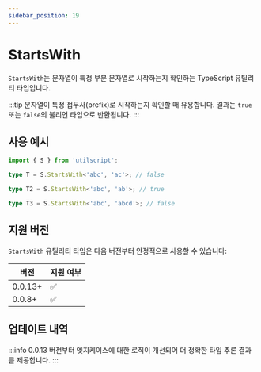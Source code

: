 ```yaml
---
sidebar_position: 19
---
```


# StartsWith

`StartsWith`는 문자열이 특정 부분 문자열로 시작하는지 확인하는 TypeScript 유틸리티 타입입니다.

:::tip
문자열이 특정 접두사(prefix)로 시작하는지 확인할 때 유용합니다. 결과는 `true` 또는 `false`의 불리언 타입으로 반환됩니다.
:::

## 사용 예시

```ts
import { S } from 'utilscript';

type T = S.StartsWith<'abc', 'ac'>; // false

type T2 = S.StartsWith<'abc', 'ab'>; // true

type T3 = S.StartsWith<'abc', 'abcd'>; // false
```

## 지원 버전

`StartsWith` 유틸리티 타입은 다음 버전부터 안정적으로 사용할 수 있습니다:

| 버전    | 지원 여부 |
| ------- | --------- |
| 0.0.13+ | ✅        |
| 0.0.8+  | ✅        |

## 업데이트 내역

:::info
0.0.13 버전부터 엣지케이스에 대한 로직이 개선되어 더 정확한 타입 추론 결과를 제공합니다.
:::

